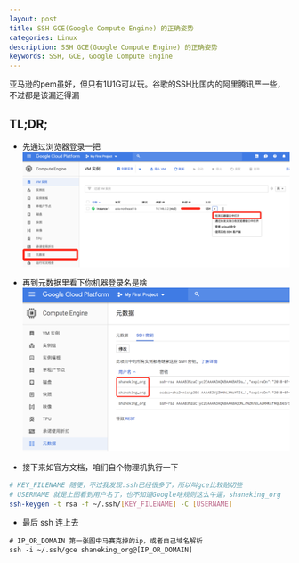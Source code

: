 ```yaml
---
layout: post
title: SSH GCE(Google Compute Engine) 的正确姿势
categories: Linux
description: SSH GCE(Google Compute Engine) 的正确姿势
keywords: SSH, GCE, Google Compute Engine
---
```


亚马逊的pem虽好，但只有1U1G可以玩。谷歌的SSH比国内的阿里腾讯严一些，不过都是该漏还得漏


## TL;DR;

- 先通过浏览器登录一把
![](/images/posts/2018/07/QQ20180729-220444@2x.png)

- 再到元数据里看下你机器登录名是啥
![](/images/posts/2018/07/QQ20180729-220548@2x.png)

- 接下来如官方文档，咱们自个物理机执行一下
```bash
# KEY_FILENAME 随便，不过我发现.ssh已经很多了，所以叫gce比较贴切些
# USERNAME 就是上图看到用户名了，也不知道Google啥规则这么牛逼，shaneking_org
ssh-keygen -t rsa -f ~/.ssh/[KEY_FILENAME] -C [USERNAME]
```
- 最后 ssh 连上去
```
# IP_OR_DOMAIN 第一张图中马赛克掉的ip，或者自己域名解析
ssh -i ~/.ssh/gce shaneking_org@[IP_OR_DOMAIN]
```
